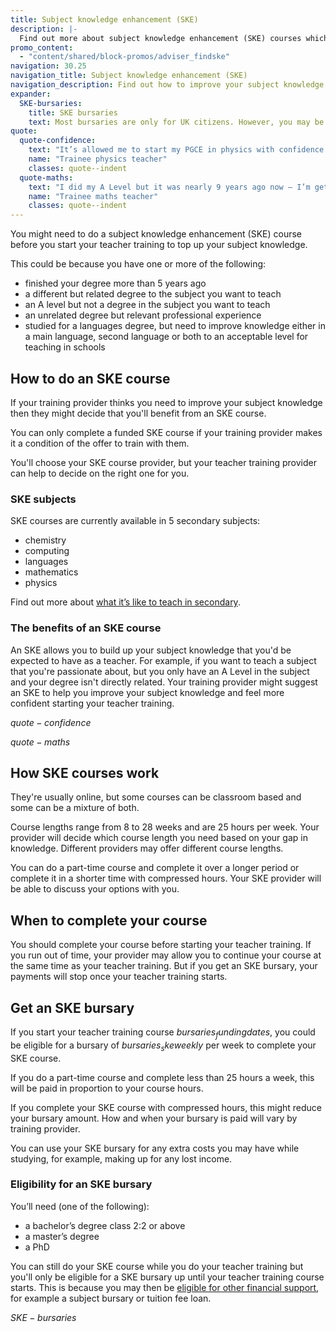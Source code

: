```yaml
---
title: Subject knowledge enhancement (SKE)
description: |-
  Find out more about subject knowledge enhancement (SKE) courses which will help you brush up your knowledge on the subject you want to teach.
promo_content:
  - "content/shared/block-promos/adviser_findske"
navigation: 30.25
navigation_title: Subject knowledge enhancement (SKE)
navigation_description: Find out how to improve your subject knowledge with a subject knowledge enhancement course.
expander:
  SKE-bursaries:
    title: SKE bursaries
    text: Most bursaries are only for UK citizens. However, you may be eligible for an SKE bursary if you are training to teach physics or languages.
quote:
  quote-confidence:
    text: "It’s allowed me to start my PGCE in physics with confidence that I know that I have the ability to teach that subject."
    name: "Trainee physics teacher"
    classes: quote--indent
  quote-maths:
    text: "I did my A Level but it was nearly 9 years ago now – I’m getting on a bit! I knew that I’d need to polish up on my maths course and knowledge from A Level, just so I’ve got a bit of certainty when I teach it."
    name: "Trainee maths teacher"
    classes: quote--indent 
---
```


You might need to do a subject knowledge enhancement (SKE) course before you start your teacher training to top up your subject knowledge.

This could be because you have one or more of the following:

* finished your degree more than 5 years ago
* a different but related degree to the subject you want to teach
* an A level but not a degree in the subject you want to teach
* an unrelated degree but relevant professional experience
* studied for a languages degree, but need to improve knowledge either in a main language, second language or both to an acceptable level for teaching in schools

## How to do an SKE course

If your training provider thinks you need to improve your subject knowledge then they might decide that you'll benefit from an SKE course.

You can only complete a funded SKE course if your training provider makes it a condition of the offer to train with them.

You'll choose your SKE course provider, but your teacher training provider can help to decide on the right one for you.

### SKE subjects

SKE courses are currently available in 5 secondary subjects:

* chemistry
* computing
* languages
* mathematics
* physics

Find out more about [what it’s like to teach in secondary](/life-as-a-teacher/age-groups-and-specialisms/secondary).

### The benefits of an SKE course

An SKE allows you to build up your subject knowledge that you'd be expected to have as a teacher. For example, if you want to teach a subject that you're passionate about, but you only have an A Level in the subject and your degree isn't directly related. Your training provider might suggest an SKE to help you improve your subject knowledge and feel more confident starting your teacher training.

$quote-confidence$

$quote-maths$

## How SKE courses work

They're usually online, but some courses can be classroom based and some can be a mixture of both.

Course lengths range from 8 to 28 weeks and are 25 hours per week. Your provider will decide which course length you need based on your gap in knowledge. Different providers may offer different course lengths.

You can do a part-time course and complete it over a longer period or complete it in a shorter time with compressed hours. Your SKE provider will be able to discuss your options with you.

## When to complete your course

You should complete your course before starting your teacher training. If you run out of time, your provider may allow you to continue your course at the same time as your teacher training. But if you get an SKE bursary, your payments will stop once your teacher training starts.

## Get an SKE bursary

If you start your teacher training course $bursaries_fundingdates$, you could be eligible for a bursary of $bursaries_skeweekly$ per week to complete your SKE course.

If you do a part-time course and complete less than 25 hours a week, this will be paid in proportion to your course hours.

If you complete your SKE course with compressed hours, this might reduce your bursary amount. How and when your bursary is paid will vary by training provider.

You can use your SKE bursary for any extra costs you may have while studying, for example, making up for any lost income.

### Eligibility for an SKE bursary

You’ll need (one of the following):

* a bachelor’s degree class 2:2 or above
* a master’s degree
* a PhD

You can still do your SKE course while you do your teacher training but you'll only be eligible for a SKE bursary up until your teacher training course starts. This is because you may then be [eligible for other financial support](/funding-and-support), for example a subject bursary or tuition fee loan.

$SKE-bursaries$
